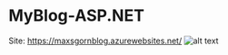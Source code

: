 # MyBlog-ASP.NET
Site: https://maxsgornblog.azurewebsites.net/
![alt text](https://i.ibb.co/Sm0X0sZ/Screenshot-5.png)
